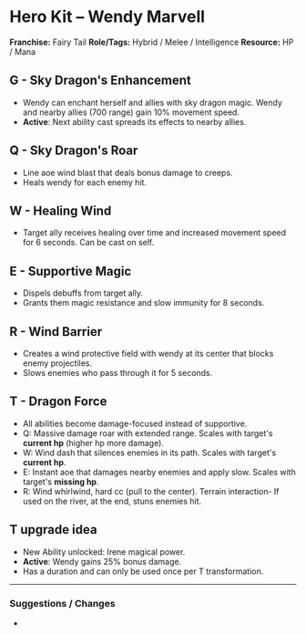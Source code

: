 # Hero Kit – Wendy Marvell

**Franchise:** Fairy Tail
**Role/Tags:** Hybrid / Melee / Intelligence 
**Resource:** HP / Mana

## G - Sky Dragon's Enhancement
- Wendy can enchant herself and allies with sky dragon magic. Wendy and nearby allies (700 range) gain 10% movement speed.
- **Active**: Next ability cast spreads its effects to nearby allies.

## Q - Sky Dragon's Roar
- Line aoe wind blast that deals bonus damage to creeps.
- Heals wendy for each enemy hit.

## W - Healing Wind
- Target ally receives healing over time and increased movement speed for 6 seconds. Can be cast on self.

## E - Supportive Magic
- Dispels debuffs from target ally.
- Grants them magic resistance and slow immunity for 8 seconds.

## R - Wind Barrier
- Creates a wind protective field with wendy at its center that blocks enemy projectiles.
- Slows enemies who pass through it for 5 seconds.

## T - Dragon Force
- All abilities become damage-focused instead of supportive.
- Q: Massive damage roar with extended range. Scales with target's **current hp** (higher hp more damage). 
- W: Wind dash that silences enemies in its path. Scales with target's **current hp**.
- E: Instant aoe that damages nearby enemies and apply slow. Scales with target's **missing hp**.
- R: Wind whirlwind, hard cc (pull to the center). Terrain interaction- If used on the river, at the end, stuns enemies hit.

## T upgrade idea
- New Ability unlocked: Irene magical power. 
- **Active**: Wendy gains 25% bonus damage. 
- Has a duration and can only be used once per T transformation.

---

### Suggestions / Changes
- <your notes here>